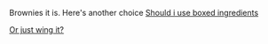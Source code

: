 Brownies it is. Here's another choice 
[Should i use boxed ingredients](boxed.md)     

[Or just wing it?](wingit.md) 